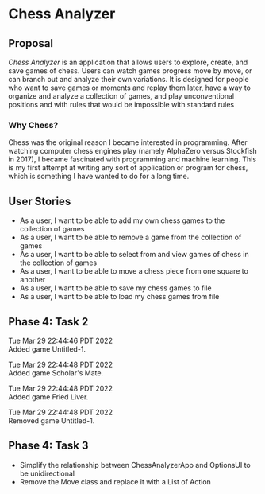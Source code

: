 # Chess Analyzer
## Proposal
*Chess Analyzer* is an application that allows users to explore,
create, and save games of chess. Users can watch games progress
move by move, or can branch out and analyze their own variations.
It is designed for people who want to save games or moments and
replay them later, have a way to organize and analyze a collection
of games, and play unconventional positions and with rules that
would be impossible with standard rules
### Why Chess?
Chess was the original reason I became interested in programming.
After watching computer chess engines play (namely AlphaZero
versus Stockfish in 2017), I became fascinated with programming and
machine learning. This is my first attempt at writing any sort of
application or program for chess, which is something I have wanted
to do for a long time.
## User Stories
- As a user, I want to be able to add my own chess games to the
  collection of games
- As a user, I want to be able to remove a game from the
  collection of games
- As a user, I want to be able to select from and view games of
chess in the collection of games
- As a user, I want to be able to move a chess piece from one
square to another
- As a user, I want to be able to save my chess games to file
- As a user, I want to be able to load my chess games from file

## Phase 4: Task 2
Tue Mar 29 22:44:46 PDT 2022\
Added game Untitled-1.

Tue Mar 29 22:44:48 PDT 2022\
Added game Scholar's Mate.

Tue Mar 29 22:44:48 PDT 2022\
Added game Fried Liver.

Tue Mar 29 22:44:48 PDT 2022\
Removed game Untitled-1.

## Phase 4: Task 3
- Simplify the relationship between ChessAnalyzerApp and OptionsUI to be
unidirectional
- Remove the Move class and replace it with a List of Action
